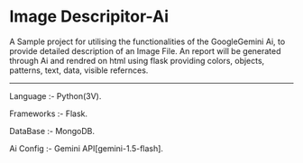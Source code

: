 # Image Descripitor-Ai
A Sample project for utilising the functionalities of the GoogleGemini Ai, to provide detailed description of an Image File.
An report will be generated through Ai and rendred on html using flask providing colors, objects, patterns, text, data, visible refernces.
________________________________________________
Language :- Python(3V).

Frameworks :- Flask.

DataBase :- MongoDB.

Ai Config :- Gemini API[gemini-1.5-flash].

